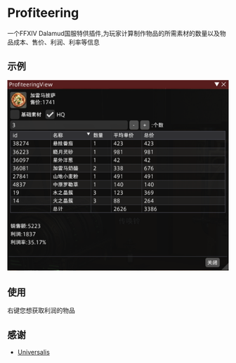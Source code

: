 # Profiteering

一个FFXIV Dalamud国服特供插件,为玩家计算制作物品的所需素材的数量以及物品成本、售价、利润、利率等信息  

## 示例  

![image](image/221414169-db2778ce-1266-41bf-91ab-89176c13e320.png)

## 使用

右键您想获取利润的物品  

## 感谢  

* [Universalis](https://github.com/Universalis-FFXIV/Universalis)  
